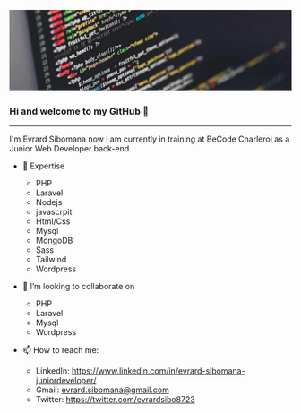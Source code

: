 ![Preview](developpeur-web.jpg)
### Hi and welcome to my GitHub 👋
<hr>

I'm Evrard Sibomana now i am currently in training at BeCode Charleroi as a Junior Web Developer back-end.


- 🔭 Expertise
  * PHP
  * Laravel
  * Nodejs
  * javascrpit
  * Html/Css
  * Mysql
  * MongoDB
  * Sass
  * Tailwind
  * Wordpress
  
- 👯 I’m looking to collaborate on
    * PHP
    * Laravel
    * Mysql
    * Wordpress
    
- 📫 How to reach me:
    * LinkedIn: https://www.linkedin.com/in/evrard-sibomana-juniordeveloper/
    * Gmail: evrard.sibomana@gmail.com
    * Twitter: https://twitter.com/evrardsibo8723




